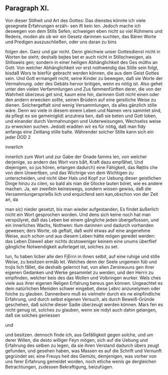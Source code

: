 

<!-- Seite 499 -->
Paragraph XI.
-------------

Von dieser Stilheit und Art des Gottes: Das dienstes könnte ich viele gesegnete Erfahrungen erzäh- sen ift kein len. Jedoch mache ich deswegen von dem Stills Sefen; schweigen eben nicht so viel Rühmens und Redens, moden als ob wir ein Gesetz darinnen suchten, das Bären Worte und Predigen auszuschließen, oder uns daran zu bins

folgen den. Ganz und gar nicht. Denn gleichwie unser Gottesdienst nicht in Worten be steht; deshalb bejtes bet er auch nicht in Stillschweigen, als Stillsweis gen; sondern in einer heiligen Abhänglichkeit des Ges müths an Gott: Von welcher Abhänglichkeit vor erst nothwendig das Stille sein folgt, bisdaß Wors te bierfür gebracht werden können, die aus dem Geist Gottes sein. Und Gott ermangelt nicht, seine Kinder zu bewegen, daß sie Worte der Vermahnung. oder des Gebäts hervor britigen, wenn es nötig ist. Also gehet unter den vielen Verfammlungen und Zus fammenfünften derer, die von der Wahrheit überzeus get sind, kaum eine hin, darinnen Gott nicht einen oder den andern erwecken sollte, seinen Brüdern auf eine geistliche Weise zu dienen. Solchergeftalt sind wenig Versammlungen, da alles gänzlich stille wäre. Denn wo viele in diesem einem Leben und Namen vers sammlet sind, da pflegt es sie gemeiniglid) anzutreia ben, daß sie beten und Gott loben, und einander durch Vermahnungen und Uuterweisungen, Wechselss weise zu erwecken suchen. Jedod) eraditen wir es für nötig, daß man fidy anfangs eine Zeitlang stille balte. Währender solcher Stille kann sich ein jeder DOD 2

innerlich
<!-- Seite 500 -->

innerlich zum Wort und zur Gabe der Gnade famms len, von welcher derjenige, so andern das Wort vors bålt, Kraft dazu empfåhet, Und diejenigen, so jus hören, erlangen dadurch) eine Fähigkeit, das Røjtlis che von dem Unwertben, und das Wichrige von dem Wichtigen zu unterscheiden, und nicht über Hals und Kopf zur Uebung dieser geistlichen Dinge hinzu zu cilen, so bald als nian die Glocke lauten böret, wie es andere machen. Ja, wir zweifeln keineswegs, sondern wissen gewiss, daß die Versammlungersprießs lich und erquicfend sein kan,obschon von der Zeit an, da

man sic) nieder gesetzt, bis man wieder aufgestanden, Es findet äußerlich nicht ein Wort gesprochen worden. Und dens sich keine noch hat man verspülyret, daß das Leben bei einem gångliche jeden übergeflossen, und ein innerliches Wachs, Nothwen: tlum darinnen und dadurch vorhanden gewesen; ders Worte, ob geftalt, daß wohl etwas auf eine angenehme Weise, auch schon und aus diesem Leben hätte mögen geredet werden: das Leben Dieweil aber nichts dcstoweniger keinem eine unums überflief gångliche Notwendigkeit auferleget ist, solches zu set.

tun, fu haben licber alle den FjErrn in ihnen selbit, auf eine ruhige und stille Weise, zu besitzen ermåb let. Welches denn der Seele ungemein füb und trojis lich fållet, die deshalb gelernct hat, von allen Zersireuuns gen ihrer eigenen Gedanken und Werke gesammlet zu werden, und den Herrn zu empfinden, welcher beis des das Wollen und Volbringen wurker. Wels ches viele aus ihrer eigenen Religen Erfalrung bereus gen können. Ungeachtet es dem natürlichen Meniden schwer eingebet, diese Lebrc anzunelymen oder foiche zu glauben. Dannenbero muß es vielmehr durch eis ne einpfindliche Erfahrung, und durch selbst eigenen Versuch, als durch Beweiß-Gründe geschehen, daß solche dieser Sadie überzeugt werden können. Mars fen es nicht genug ist, solches zu glauben, wenn sie nidyt auch dahin gelangen, daß sie solches geniessen

und
<!-- Seite 501 -->
 und besitzen. dennoch finde ich, aus Gefälligkeit
gegen solche, und um derer Willen, die desto williger
Feyn mögen, sich auf die Uebung und Erfahrung des
selben zu legen, da sie ihren Verstand dadurch übers
zeugt gefunden, und gesehen haben, was Massen es auf
die Schrift und Vernunft gegründet sei; eine Freuys
heit des Gemüts, demjenigen, was vorher von uns
ferer Erfahrung gemeldet worden, noch etliche wenis
ge dergleichen Betrachtungen, zudessen Bekraftigung,
beizufügen.

